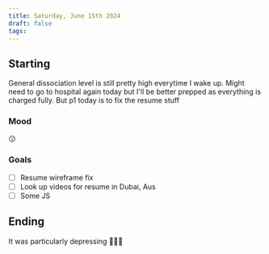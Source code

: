 ```yaml
---
title: Saturday, June 15th 2024
draft: false
tags: 
---
```


## Starting 

General dissociation level is still pretty high everytime I wake up.  Might need to go to hospital again today but I'll be better prepped as everything is charged fully. But p1 today is to fix the resume stuff


### Mood
😗
### Goals

- [ ] Resume wireframe fix
- [ ] Look up videos for resume in Dubai, Aus
- [ ] Some JS

## Ending

It was particularly depressing 🫥🫥🫥